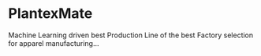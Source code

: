 # PlantexMate
Machine Learning driven best Production Line of the best Factory selection for apparel manufacturing...
